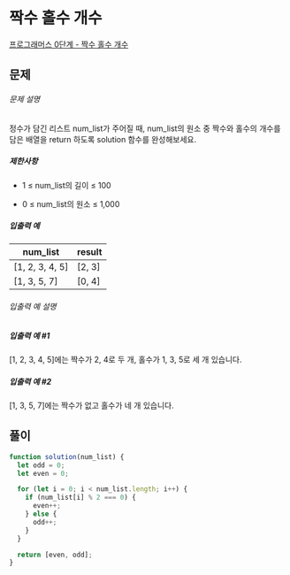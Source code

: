 # 짝수 홀수 개수

[프로그래머스 0단계 - 짝수 홀수 개수](https://school.programmers.co.kr/learn/courses/30/lessons/120824)

## 문제

###### 문제 설명

정수가 담긴 리스트 num_list가 주어질 때, num_list의 원소 중 짝수와 홀수의 개수를 담은 배열을 return 하도록 solution 함수를 완성해보세요.

##### 제한사항

- 1 ≤ num_list의 길이 ≤ 100

- 0 ≤ num_list의 원소 ≤ 1,000

##### 입출력 예

| num_list        | result |
| --------------- | ------ |
| [1, 2, 3, 4, 5] | [2, 3] |
| [1, 3, 5, 7]    | [0, 4] |

###### 입출력 예 설명

##### 입출력 예 #1

[1, 2, 3, 4, 5]에는 짝수가 2, 4로 두 개, 홀수가 1, 3, 5로 세 개 있습니다.

##### 입출력 예 #2

[1, 3, 5, 7]에는 짝수가 없고 홀수가 네 개 있습니다.

## 풀이

```javascript
function solution(num_list) {
  let odd = 0;
  let even = 0;

  for (let i = 0; i < num_list.length; i++) {
    if (num_list[i] % 2 === 0) {
      even++;
    } else {
      odd++;
    }
  }

  return [even, odd];
}
```
